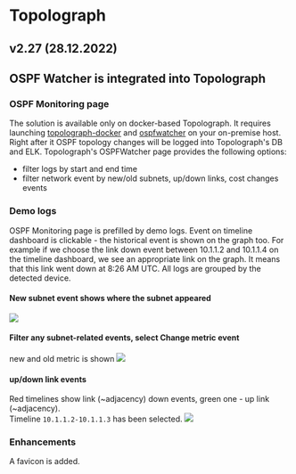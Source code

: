 # Topolograph

## v2.27 (28.12.2022)

## OSPF Watcher is integrated into Topolograph
### OSPF Monitoring page
The solution is available only on docker-based Topolograph. It requires launching [topolograph-docker](https://github.com/Vadims06/topolograph-docker) and [ospfwatcher](https://github.com/Vadims06/ospfwatcher) on your on-premise host. Right after it OSPF topology changes will be logged into Topolograph's DB and ELK. Topolograph's OSPFWatcher page provides the following options:  
* filter logs by start and end time
* filter network event by new/old subnets, up/down links, cost changes events

### Demo logs
OSPF Monitoring page is prefilled by demo logs.
Event on timeline dashboard is clickable - the historical event is shown on the graph too. For example if we choose the link down event between 10.1.1.2 and 10.1.1.4 on the timeline dashboard, we see an appropriate link on the graph. It means that this link went down at 8:26 AM UTC.
All logs are grouped by the detected device.   
#### New subnet event shows where the subnet appeared  
![](https://github.com/Vadims06/topolograph/blob/56861d2d72399c92a6858346cd42171cbd6da4c7/docs/release-notes/v2.27/ospf_monitoring_new_subnet.PNG)  
  
  
#### Filter any subnet-related events, select Change metric event
new and old metric is shown
![](https://github.com/Vadims06/topolograph/blob/56861d2d72399c92a6858346cd42171cbd6da4c7/docs/release-notes/v2.27/ospf_monitoring_change_metric.PNG) 

#### up/down link events
Red timelines show link (~adjacency) down events, green one - up link (~adjacency).  
Timeline `10.1.1.2-10.1.1.3` has been selected.
![](https://github.com/Vadims06/topolograph/blob/56861d2d72399c92a6858346cd42171cbd6da4c7/docs/release-notes/v2.27/ospf_monitoring_down_link.PNG)


### Enhancements
A favicon is added. 
